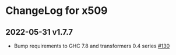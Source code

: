 # ChangeLog for x509

## 2022-05-31 v1.7.7

- Bump requirements to GHC 7.8 and transformers 0.4 series [#130](https://github.com/haskell-tls/hs-certificate/pull/130)

